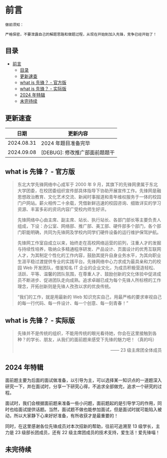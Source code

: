 # 前言

```plaintext
做前须知：

严格保密，不要泄露自己的解题思路和做题过程，从现在开始到加入先锋，竞争已经开始了！
```

## 目录

- [前言](#前言)
  - [目录](#目录)
  - [更新速查](#更新速查)
  - [what is 先锋？ - 官方版](#what-is-先锋---官方版)
  - [what is 先锋？ - 实际版](#what-is-先锋---实际版)
  - [2024 年特辑](#2024-年特辑)
  - [未完待续](#未完待续)

## 更新速查

| 日期       | 更新内容                      |
| ---------- | ----------------------------- |
| 2024.08.31 | 2024 年题目准备完毕           |
| 2024.09.08 | [DEBUG]: 修改推广部面前题题干 |

## what is 先锋？ - 官方版

> 东北大学先锋网络中心成军于 2000 年 9 月，其旗下的先锋网隶属于东北大学团委，在校团委组织宣传部具体指导下协助开展宣传工作。先锋网是融思想政治教育、文化艺术交流、新闻时事报道和青年维权服务于一体的校园门户网站。薪火相传二十余载，凭借新鲜迅速的校园咨询、细致详实的学习资源、丰富多彩的资讯内容广受校内师生好评。
>
> 先锋网络中心由主席、副主席、站长、执行站长、各部门部长等主要负责人组成，下设：办公室、网络部、推广部、美工部、硬件部多个部门，各个部门职能明确，共同为先锋网及学校内同学们硬件设备的运行维护保驾护航。
>
> 先锋网工作室自成立以来，始终走在高校网络运营的前列，注重人才的发掘与持续性培养，吸纳众多精通程序研发、产品设计、页面设计的优秀互联网人才，为其制定个性化的工作内容，鼓励其提升自身业务水平，为其向职业生涯平稳过渡提供专业的实践平台。先锋网络中心力求成为最具亲和力的校园 Web 开发团队，借鉴知名 IT 企业的企业文化，为成员积极营造轻松、活跃、平等、温馨的团队氛围，在尊重人才、鼓励创新的文化体验中促进成员不断进步、促进团队走向成熟。追求卓越已成为每个先锋人所标榜的工作理念，开拓创新则是先锋人孜孜以求的优良传统。
>
> “我们的工作，就是用最新的 Web 知识充实自己，用最严格的要求审视自己的每一行代码、每一件设计、每一个创意、每一刻青春！”

## what is 先锋？ - 实际版

> 先锋并不是传统的组织，不能用传统的眼光看待她，你会在这里接触到各种？的学长、朋友，从我们的面前题来感受下先锋的魅力吧！（真的吗）
>
> <div align="right">—— 23 级主席团全体成员

## 2024 年特辑

面前题主要为后面的面试做准备，以引导为主，可以选择某一知识点的一道题深入研究一下，并在面试时，分享一下研究心得，不追求全部做完，追求一个研究的过程。

面试时，我们会根据面前题来准备一些小问题，面前题起的是引导学习的作用，同时也给面试提供话题。当然，面试题不做也能参加面试，但是面试时就可能陷入被动，所以大家静下心来好好准备，有所收获才是最重要的！

同时，在这里感谢各位先锋成员对本次招新的帮助，往前可追溯至 13 级学长，主力是 23 级部长团成员，还有 22 级主席团成员的技术支持，爱生活！爱先锋喵！

## 未完待续
